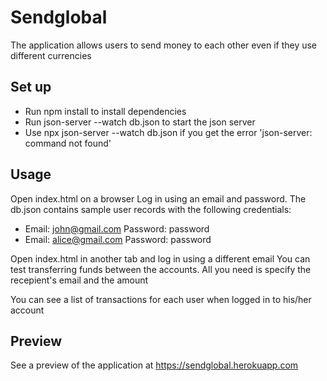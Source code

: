 # Sendglobal
The application allows users to send money to each other even if they use different currencies

## Set up
- Run npm install to install dependencies
- Run json-server --watch db.json to start the json server
- Use npx json-server --watch db.json if you get the error 'json-server: command not found'

## Usage
Open index.html on a browser
Log in using an email and password. The db.json contains sample user records with the following credentials:
- Email: john@gmail.com Password: password
- Email: alice@gmail.com Password: password

Open index.html in another tab and log in using a different email
You can test transferring funds between the accounts. All you need is specify the recepient's email and the amount

You can see a list of transactions for each user when logged in to his/her account

## Preview
See a preview of the application at <a href="https://sendglobal.herokuapp.com/">https://sendglobal.herokuapp.com</a>
